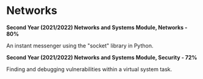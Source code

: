 # Networks

**Second Year (2021/2022) Networks and Systems Module, Networks - 80%**

An instant messenger using the "socket" library in Python.


**Second Year (2021/2022) Networks and Systems Module, Security - 72%**

Finding and debugging vulnerabilities within a virtual system task.
